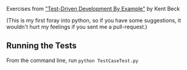 Exercises from ["Test-Driven Development By Example"][1] by Kent Beck

(This is my first foray into python, so if you have some suggestions, it
wouldn't hurt my feelings if you sent me a pull-request.)

Running the Tests
-----------------

From the command line, run `python TestCaseTest.py`

[1]: http://www.amazon.com/Test-Driven-Development-Kent-Beck/dp/0321146530

